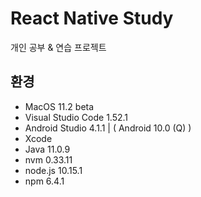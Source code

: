 # React Native Study

개인 공부 & 연습 프로젝트

## 환경
- MacOS 11.2 beta
- Visual Studio Code 1.52.1
- Android Studio 4.1.1 | ( Android 10.0 (Q) )
- Xcode 
- Java 11.0.9
- nvm 0.33.11
- node.js 10.15.1
- npm 6.4.1

